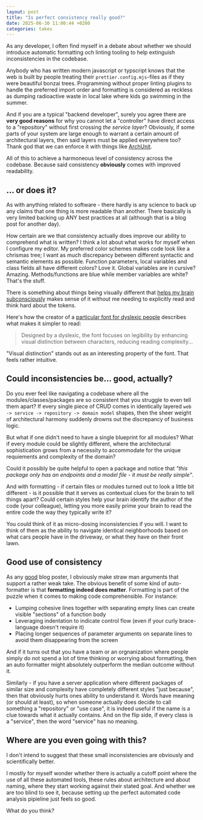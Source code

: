 ```yaml
---
layout: post
title: "Is perfect consistency really good?"
date: 2025-06-30 11:00:44 +0200
categories: takes
---
```


As any developer, I often find myself in a debate about whether we should introduce automatic formatting och linting tooling to help extinguish inconsistencies in the codebase.

Anybody who has written modern javascript or typscript knows that the web is built by people treating their `prettier.config.mjs`-files as if they were beautiful bonzai trees. Programming without proper linting plugins to handle the preferred import order and formatting is considered as reckless as dumping radioactive waste in local lake where kids go swimming in the summer.

And if you are a typical "backend developer", surely you agree there are **very good reasons** for why you cannot let a "controller" have direct access to a "repository" without first crossing _the service layer_? Obviously, if some parts of your system are large enough to warrant a certain amount of architectural layers, then said layers must be applied everywhere too? Thank god that we can enforce it with things like [ArchUnit](https://www.archunit.org/).

All of this to achieve a harmoneous level of consistency across the codebase. Because said consistency **obviously** comes with improved readability.

## ... or does it?

As with anything related to software - there hardly is any science to back up any claims that one thing is more readable than another. There basically is very limited backing up ANY best practices at all (although that is a blog post for another day).

How certain are we that consistency actually does improve our ability to comprehend what is written? I think a lot about what works for myself when I configure my editor. My preferred color schemes makes code look like a chrismas tree; I want as much discrepancy between different syntactic and semantic elements as possible. Function parameters, local variables and class fields all have different colors? Love it. Global variables are in cursive? Amazing. Methods/functions are blue while member variables are white? That's the stuff.

There is something about things being visually different that [helps my brain subconsciously](https://en.wikipedia.org/wiki/Thinking,_Fast_and_Slow) makes sense of it without me needing to explicitly read and think hard about the tokens.

Here's how the creator of a [particular font for dyslexic people](https://dyslexiefont.com/en/) describes what makes it simpler to read:

> Designed by a dyslexic, the font focuses on legibility by enhancing visual distinction between characters, reducing reading complexity...

"Visual distinction" stands out as an interesting property of the font. That feels rather intuitive.

## Could inconsistencies be... good, actually?

Do you ever feel like navigating a codebase where all the modules/classes/packages are so consistent that you struggle to even tell them apart? If every single piece of CRUD comes in identically layered `web -> service -> repository -> domain model` shapes, then the sheer weight of architectural harmony suddenly drowns out the discrepancy of business logic.

But what if one didn't need to have a single blueprint for all modules? What if every module could be slightly different, where the architectural sophistication grows from a necessity to accommodate for the unique requiements and complexity of the domain?

Could it possibly be quite helpful to open a package and notice that _"this package only has an endpoints and a model file - it must be really simple"_.

And with formatting - if certain files or modules turned out to look a little bit different - is it possible that it serves as contextual clues for the brain to tell things apart? Could certain styles help your brain identify the author of the code (your colleague), letting you more easily prime your brain to read the entire code the way they typically write it?

You could think of it as micro-dosing inconsistencies if you will. I want to think of them as the ability to navigate identical neighborhoods based on what cars people have in the driveway, or what they have on their front lawn.

## Good use of consistency

As any [good](https://www.oxfordlearnersdictionaries.com/definition/english/bad_1) blog poster, I obviously make straw man arguments that support a rather weak take. The obvious benefit of some kind of auto-formatter is that **formatting indeed does matter**. Formatting is part of the puzzle when it comes to making code comprehensible. For instance:

- Lumping cohesive lines together with separating empty lines can create visible "sections" of a function body
- Leveraging indentation to indicate control flow (even if your curly brace-language doesn't require it)
- Placing longer sequences of parameter arguments on separate lines to avoid them disappearing from the screen

And if it turns out that you have a team or an orgnanization where people simply do not spend a lot of time thinking or worrying about formatting, then an auto formatter might absolutely outperform the median outcome without it.

Similarly - if you have a server application where different packages of similar size and complexity have completely different styles "just because", then that obviously hurts ones ability to understand it. Words have meaning (or should at least), so when someone actually does decide to call something a "repository" or "use case", it is indeed useful if the name is a clue towards what it actually contains. And on the flip side, if every class is a "service", then the word "service" has no meaning.

## Where are you even going with this?

I don't intend to suggest that these small inconsistencies are obviously and scientifically better.

I mostly for myself wonder whether there is actually a cutoff point where the use of all these automated tools, these rules about architecture and about naming, where they start working against their stated goal. And whether we are too blind to see it, because setting up the perfect automated code analysis pipieline just feels so good.

What do you think?

